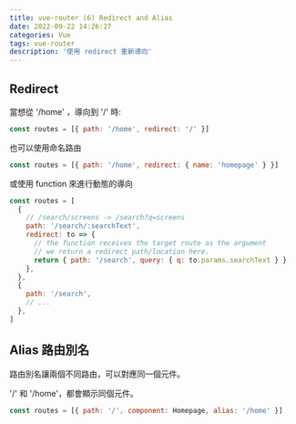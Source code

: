 ```yaml
---
title: vue-router (6) Redirect and Alias
date: 2022-09-22 14:26:27
categories: Vue
tags: vue-router
description: '使用 redirect 重新導向'
---
```


## Redirect

當想從 '/home' ，導向到 '/' 時:

``` js
const routes = [{ path: '/home', redirect: '/' }]
```

也可以使用命名路由

``` js
const routes = [{ path: '/home', redirect: { name: 'homepage' } }]
```

或使用 function 來進行動態的導向

``` js
const routes = [
  {
    // /search/screens -> /search?q=screens
    path: '/search/:searchText',
    redirect: to => {
      // the function receives the target route as the argument
      // we return a redirect path/location here.
      return { path: '/search', query: { q: to.params.searchText } }
    },
  },
  {
    path: '/search',
    // ...
  },
]
```

## Alias 路由別名

路由別名讓兩個不同路由，可以對應同一個元件。

'/' 和 '/home'，都會顯示同個元件。

``` js
const routes = [{ path: '/', component: Homepage, alias: '/home' }]
```


